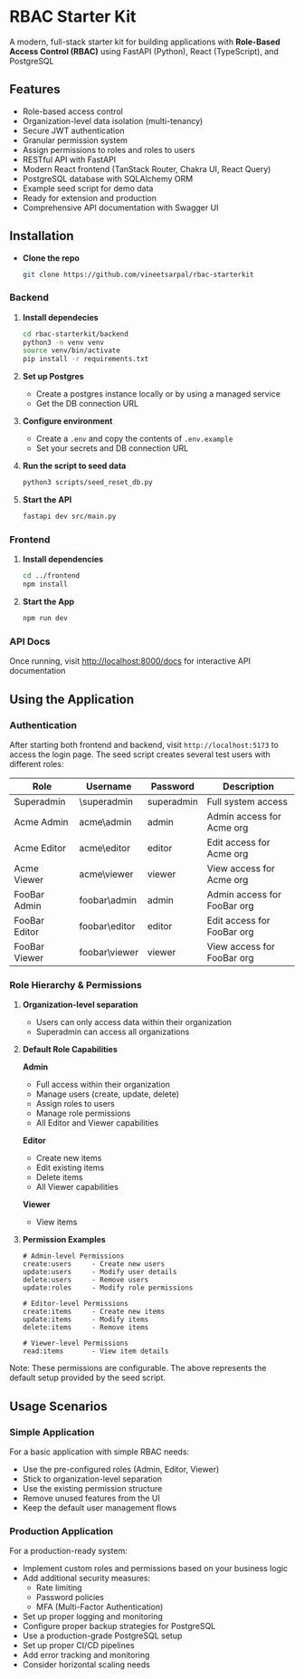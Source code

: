 # RBAC Starter Kit

A modern, full-stack starter kit for building applications with **Role-Based Access Control (RBAC)** using FastAPI (Python), React (TypeScript), and PostgreSQL

## Features

- Role-based access control
- Organization-level data isolation (multi-tenancy)
- Secure JWT authentication
- Granular permission system
- Assign permissions to roles and roles to users
- RESTful API with FastAPI
- Modern React frontend (TanStack Router, Chakra UI, React Query)
- PostgreSQL database with SQLAlchemy ORM
- Example seed script for demo data
- Ready for extension and production 
- Comprehensive API documentation with Swagger UI

## Installation
-  **Clone the repo**
    ```bash
    git clone https://github.com/vineetsarpal/rbac-starterkit
    ```

### Backend

1. **Install dependecies**
    ```bash
    cd rbac-starterkit/backend
    python3 -m venv venv
    source venv/bin/activate
    pip install -r requirements.txt
    ```
2. **Set up Postgres**
    - Create a postgres instance locally or by using a managed service
    - Get the DB connection URL

3. **Configure environment**
    - Create a `.env` and copy the contents of `.env.example`
    - Set your secrets and DB connection URL


4. **Run the script to seed data**
    ```bash
    python3 scripts/seed_reset_db.py
    ```

5. **Start the API**
    ```bash
    fastapi dev src/main.py
    ```

### Frontend

1. **Install dependencies**
    ```bash
    cd ../frontend
    npm install
    ```

2. **Start the App**
    ```bash
    npm run dev
    ```

### API Docs

Once running, visit [http://localhost:8000/docs](http://localhost:8000/docs) for interactive API documentation


## Using the Application

### Authentication
After starting both frontend and backend, visit `http://localhost:5173` to access the login page. The seed script creates several test users with different roles:

| Role | Username | Password | Description |
|------|----------|----------|-------------|
| Superadmin | \superadmin | superadmin | Full system access |
| Acme Admin | acme\admin | admin | Admin access for Acme org |
| Acme Editor | acme\editor | editor | Edit access for Acme org |
| Acme Viewer | acme\viewer | viewer | View access for Acme org |
| FooBar Admin | foobar\admin | admin | Admin access for FooBar org |
| FooBar Editor | foobar\editor | editor | Edit access for FooBar org |
| FooBar Viewer | foobar\viewer | viewer | View access for FooBar org |

### Role Hierarchy & Permissions

1. **Organization-level separation**
   - Users can only access data within their organization
   - Superadmin can access all organizations

2. **Default Role Capabilities**
   
   **Admin**
   - Full access within their organization
   - Manage users (create, update, delete)
   - Assign roles to users
   - Manage role permissions
   - All Editor and Viewer capabilities
   
   **Editor**
   - Create new items
   - Edit existing items
   - Delete items
   - All Viewer capabilities
   
   **Viewer**
   - View items

3. **Permission Examples**
   ```
   # Admin-level Permissions
   create:users     - Create new users
   update:users     - Modify user details
   delete:users     - Remove users
   update:roles     - Modify role permissions
   
   # Editor-level Permissions
   create:items     - Create new items
   update:items     - Modify items
   delete:items     - Remove items
   
   # Viewer-level Permissions
   read:items       - View item details
   ```

Note: These permissions are configurable. The above represents the default setup provided by the seed script.


## Usage Scenarios

### Simple Application
For a basic application with simple RBAC needs:
- Use the pre-configured roles (Admin, Editor, Viewer)
- Stick to organization-level separation
- Use the existing permission structure
- Remove unused features from the UI
- Keep the default user management flows

### Production Application
For a production-ready system:
- Implement custom roles and permissions based on your business logic
- Add additional security measures:
  - Rate limiting
  - Password policies
  - MFA (Multi-Factor Authentication)
- Set up proper logging and monitoring
- Configure proper backup strategies for PostgreSQL
- Use a production-grade PostgreSQL setup
- Set up proper CI/CD pipelines
- Add error tracking and monitoring
- Consider horizontal scaling needs